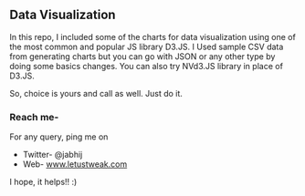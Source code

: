 ## Data Visualization

In this repo, I included some of the charts for data visualization using one of the most common and popular JS library D3.JS.
I Used sample CSV data from generating charts but you can go with JSON or any other type by doing some basics changes.
You can also try NVd3.JS library in place of D3.JS. 

So, choice is yours and call as well.
Just do it.

### Reach me- 

For any query, ping me on 
- Twitter- @jabhij
- Web- www.letustweak.com

I hope, it helps!! :)
